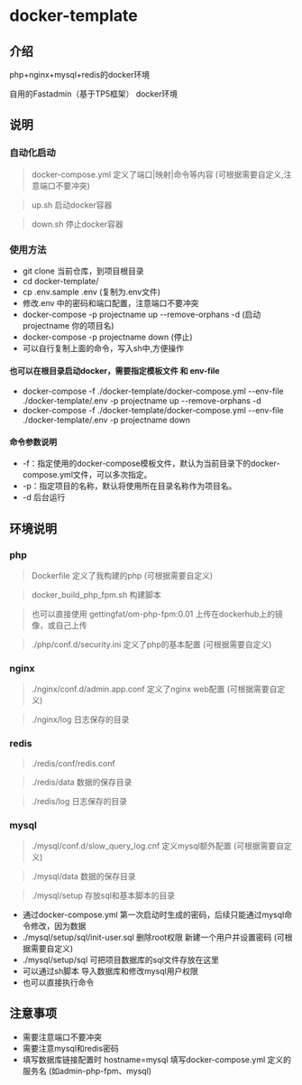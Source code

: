 # docker-template

## 介绍
php+nginx+mysql+redis的docker环境

自用的Fastadmin（基于TP5框架） docker环境


## 说明

### 自动化启动

> docker-compose.yml 定义了端口|映射|命令等内容 (可根据需要自定义,注意端口不要冲突)

> up.sh 启动docker容器

> down.sh 停止docker容器

### 使用方法
- git clone 当前仓库，到项目根目录
- cd docker-template/
- cp .env.sample .env (复制为.env文件)
- 修改.env 中的密码和端口配置，注意端口不要冲突
- docker-compose -p projectname up --remove-orphans -d  (启动 projectname 你的项目名)
- docker-compose -p projectname down (停止)
- 可以自行复制上面的命令，写入sh中,方便操作

#### 也可以在根目录启动docker，需要指定模板文件 和 env-file
- docker-compose -f ./docker-template/docker-compose.yml --env-file ./docker-template/.env -p projectname up --remove-orphans -d
- docker-compose -f ./docker-template/docker-compose.yml --env-file ./docker-template/.env -p projectname down

#### 命令参数说明
- -f：指定使用的docker-compose模板文件，默认为当前目录下的docker-compose.yml文件，可以多次指定。
- -p：指定项目的名称，默认将使用所在目录名称作为项目名。
- -d 后台运行


## 环境说明

### php

> Dockerfile 定义了我构建的php (可根据需要自定义)

> docker_build_php_fpm.sh 构建脚本

> 也可以直接使用 gettingfat/om-php-fpm:0.01 上传在dockerhub上的镜像，或自己上传

> ./php/conf.d/security.ini 定义了php的基本配置 (可根据需要自定义)

### nginx

> ./nginx/conf.d/admin.app.conf 定义了nginx web配置 (可根据需要自定义)

> ./nginx/log 日志保存的目录

### redis

> ./redis/conf/redis.conf

> ./redis/data 数据的保存目录

> ./redis/log 日志保存的目录

### mysql

> ./mysql/conf.d/slow_query_log.cnf 定义mysql额外配置 (可根据需要自定义)

> ./mysql/data 数据的保存目录

> ./mysql/setup 存放sql和基本脚本的目录

+ 通过docker-compose.yml 第一次启动时生成的密码，后续只能通过mysql命令修改，因为数据
+ ./mysql/setup/sql/init-user.sql 删除root权限 新建一个用户并设置密码 (可根据需要自定义)
+ ./mysql/setup/sql 可把项目数据库的sql文件存放在这里
+ 可以通过sh脚本 导入数据库和修改mysql用户权限
+ 也可以直接执行命令

## 注意事项

- 需要注意端口不要冲突
- 需要注意mysql和redis密码
- 填写数据库链接配置时 hostname=mysql 填写docker-compose.yml 定义的服务名 (如admin-php-fpm、mysql)

